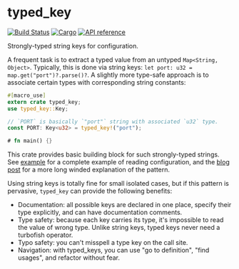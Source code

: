 # typed_key

[![Build Status](https://travis-ci.org/matklad/typed_key.svg?branch=master)](https://travis-ci.org/matklad/typed_key)
[![Cargo](https://img.shields.io/crates/v/typed_key.svg)](https://crates.io/crates/typed_key)
[![API reference](https://docs.rs/typed_key/badge.svg)](https://docs.rs/typed_key/)


Strongly-typed string keys for configuration.

A frequent task is to extract a typed value from an untyped `Map<String, Object>`.
Typically, this is done via string keys: `let port: u32 = map.get("port")?.parse()?`.
A slightly more type-safe approach is to associate certain types with corresponding
string constants:

```rust
#[macro_use]
extern crate typed_key;
use typed_key::Key;

// `PORT` is basically `"port"` string with associated `u32` type.
const PORT: Key<u32> = typed_key!("port");

# fn main() {}
```

This crate provides basic building block for such strongly-typed strings.
See [example] for a complete example of reading configuration, and the [blog post]
for a more long winded explanation of the pattern.

[example]: https://github.com/matklad/typed_key/blob/master/examples/serde.rs
[blog post]: https://matklad.github.io/2018/05/24/typed-key-pattern.html

Using string keys is totally fine for small isolated cases, but if this pattern
is pervasive, `typed_key` can provide the following benefits:

  * Documentation: all possible keys are declared in one place, specify
    their type explicitly, and can have documentation comments.
  * Type safety: because each key carries its type, it's impossible to read
    the value of wrong type. Unlike string keys, typed keys never need a turbofish
    operator.
  * Typo safety: you can't misspell a type key on the call site.
  * Navigation: with typed_keys, you can use "go to definition", "find usages", and
    refactor without fear.
